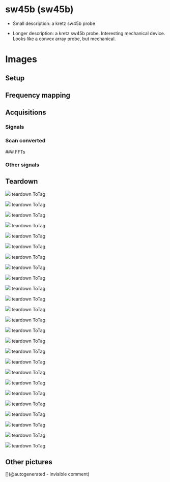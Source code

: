 # sw45b (sw45b)

* Small description:  a kretz sw45b probe

* Longer description:  a kretz sw45b probe. Interesting mechanical device. Looks like a convex array probe, but mechanical.

# Images

## Setup 

## Frequency mapping 

## Acquisitions 

### Signals 

### Scan converted 

### FFTs 

### Other signals 

## Teardown 

![](/include/images/sw45b/P_20191122_205352.jpg)
teardown
ToTag

![](/include/images/sw45b/P_20191123_134314.jpg)
teardown
ToTag

![](/include/images/sw45b/20191207_171540.jpg)
teardown
ToTag

![](/include/images/sw45b/P_20191122_203547.jpg)
teardown
ToTag

![](/include/images/sw45b/P_20191122_203528.jpg)
teardown
ToTag

![](/include/images/sw45b/20191207_171231.jpg)
teardown
ToTag

![](/include/images/sw45b/20191207_171159.jpg)
teardown
ToTag

![](/include/images/sw45b/P_20191122_203226.jpg)
teardown
ToTag

![](/include/images/sw45b/P_20191122_203551.jpg)
teardown
ToTag

![](/include/images/sw45b/P_20191122_204119.jpg)
teardown
ToTag

![](/include/images/sw45b/P_20191122_204044.jpg)
teardown
ToTag

![](/include/images/sw45b/P_20191122_204014.jpg)
teardown
ToTag

![](/include/images/sw45b/P_20191123_134703.jpg)
teardown
ToTag

![](/include/images/sw45b/P_20191122_203755.jpg)
teardown
ToTag

![](/include/images/sw45b/20191207_171145.jpg)
teardown
ToTag

![](/include/images/sw45b/P_20191122_203540.jpg)
teardown
ToTag

![](/include/images/sw45b/P_20191123_134731.jpg)
teardown
ToTag

![](/include/images/sw45b/20191207_171301.jpg)
teardown
ToTag

![](/include/images/sw45b/P_20191123_134330.jpg)
teardown
ToTag

![](/include/images/sw45b/P_20191123_134701.jpg)
teardown
ToTag

![](/include/images/sw45b/P_20191123_134339.jpg)
teardown
ToTag

![](/include/images/sw45b/P_20191122_205401.jpg)
teardown
ToTag

![](/include/images/sw45b/P_20191122_203427.jpg)
teardown
ToTag

![](/include/images/sw45b/P_20191122_205404.jpg)
teardown
ToTag

![](/include/images/sw45b/20191207_171210.jpg)
teardown
ToTag

## Other pictures 





[](@autogenerated - invisible comment)